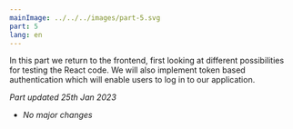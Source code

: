 ```yaml
---
mainImage: ../../../images/part-5.svg
part: 5
lang: en
---
```


<div class="intro">

In this part we return to the frontend, first looking at different possibilities for testing the React code.  We will also implement token based authentication which will enable users to log in to our application.

<i>Part updated 25th Jan 2023</i>

- <i>No major changes</i>

</div>
